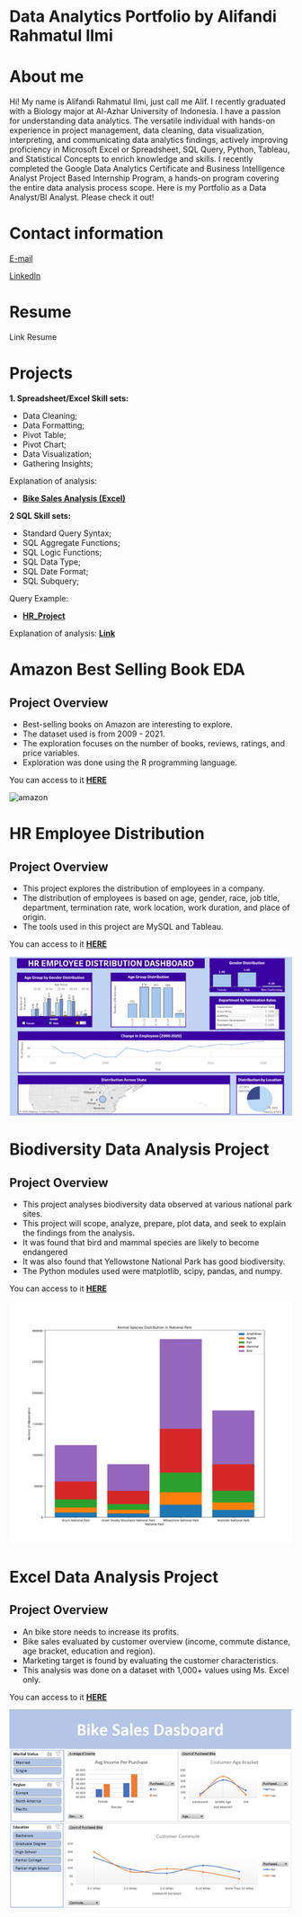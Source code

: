# Data Analytics Portfolio by Alifandi Rahmatul Ilmi
# About me
Hi! My name is Alifandi Rahmatul Ilmi, just call me Alif. I recently graduated with a Biology major at Al-Azhar University of Indonesia. I have a passion for understanding data analytics. The versatile individual with hands-on experience in project management, data cleaning, data visualization, interpreting, and communicating data analytics findings, actively improving proficiency in Microsoft Excel or Spreadsheet, SQL Query, Python, Tableau, and Statistical Concepts to enrich knowledge and skills. I recently completed the Google Data Analytics Certificate and Business Intelligence Analyst Project Based Internship Program, a hands-on program covering the entire data analysis process scope. Here is my Portfolio as a Data Analyst/BI Analyst. Please check it out!

# Contact information
[E-mail](ralifandi@gmail.com)

[Linkedln](www.linkedin.com/in/alifandi-rahmatul)

# Resume
Link Resume

# Projects

**1. Spreadsheet/Excel Skill sets:**
- Data Cleaning;
- Data Formatting;
- Pivot Table;
- Pivot Chart;
- Data Visualization;
- Gathering Insights;

Explanation of analysis: 
- **[Bike Sales Analysis (Excel)](https://al1fandi.github.io/Excel_Project/)**

**2 SQL Skill sets:**
- Standard Query Syntax;
- SQL Aggregate Functions;
- SQL Logic Functions;
- SQL Data Type;
- SQL Date Format;
- SQL Subquery;

Query Example: 
- **[HR_Project](https://github.com/al1fandi/HR_Project/tree/1e468d5d7b85ea2e370fdc9a8c39f997e17b63a5/query)**

Explanation of analysis: **[Link](al1fandi.github.io/HR_Project/)**

# Amazon Best Selling Book EDA
## Project Overview
* Best-selling books on Amazon are interesting to explore.
* The dataset used is from 2009 - 2021.
* The exploration focuses on the number of books, reviews, ratings, and price variables.
* Exploration was done using the R programming language.

You can access to it **[HERE](https://al1fandi.github.io/AmazonBook_Project/)**

![amazon](https://github.com/al1fandi/AmazonBook_Project/blob/main/images/logo.png?raw=true)

# HR Employee Distribution
## Project Overview
* This project explores the distribution of employees in a company.
* The distribution of employees is based on age, gender, race, job title, department, termination rate, work location, work duration, and place of origin.
* The tools used in this project are MySQL and Tableau.

You can access to it **[HERE](https://al1fandi.github.io/HR_Project/)**

![dashboard](https://github.com/al1fandi/HR_Project/blob/main/image/dashboard.png?raw=true)


# Biodiversity Data Analysis Project
## Project Overview
* This project analyses biodiversity data observed at various national park sites.
* This project will scope, analyze, prepare, plot data, and seek to explain the findings from the analysis.
* It was found that bird and mammal species are likely to become endangered
* It was also found that Yellowstone National Park has good biodiversity.
* The Python modules used were matplotlib, scipy, pandas, and numpy.

You can access to it **[HERE](https://al1fandi.github.io/Biodiversity_Project/)**

![animaldistributioninnationalpark](https://github.com/al1fandi/Biodiversity_Project/blob/main/images/Animal%20Species%20Distribution%20in%20National%20Park2.png?raw=true)


# Excel Data Analysis Project
## Project Overview
* An bike store needs to increase its profits.
* Bike sales evaluated by customer overview (income, commute distance, age bracket, education and region).
* Marketing target is found by evaluating the customer characteristics.
* This analysis was done on a dataset with 1,000+ values using Ms. Excel only.

You can access to it **[HERE](https://al1fandi.github.io/Excel_Project/)**

![dashboard](https://github.com/al1fandi/Excel_Project/blob/main/Image/Bike%20Sales%20Dashboard.png?raw=true)

